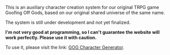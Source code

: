 This is an auxiliary character creation system for our original TRPG game Goofing Off Gods, based on our original shared universe of the same name. 

The system is still under development and not yet finalized. 

**I'm not very good at programming, so I can't guarantee the website will work perfectly. Please use it with caution.**

To use it, please visit the link: [GOG Character Generator](https://zdleeeeee.github.io/GOGCharacterGenerator/).
